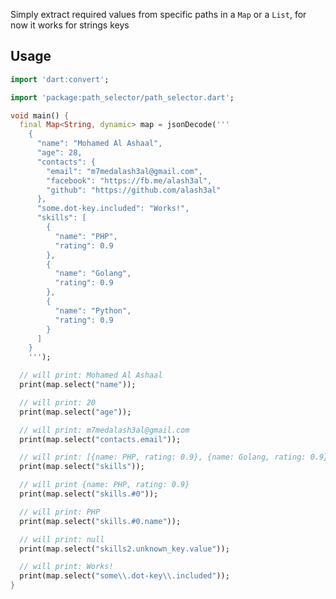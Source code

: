 <!-- 
This README describes the package. If you publish this package to pub.dev,
this README's contents appear on the landing page for your package.

For information about how to write a good package README, see the guide for
[writing package pages](https://dart.dev/guides/libraries/writing-package-pages). 

For general information about developing packages, see the Dart guide for
[creating packages](https://dart.dev/guides/libraries/create-library-packages)
and the Flutter guide for
[developing packages and plugins](https://flutter.dev/developing-packages). 
-->

Simply extract required values from specific paths in a `Map` or a `List`, for now it works for strings keys


## Usage

```dart
import 'dart:convert';

import 'package:path_selector/path_selector.dart';

void main() {
  final Map<String, dynamic> map = jsonDecode('''
    {
      "name": "Mohamed Al Ashaal",
      "age": 28,
      "contacts": {
        "email": "m7medalash3al@gmail.com",
        "facebook": "https://fb.me/alash3al",
        "github": "https://github.com/alash3al"
      },
      "some.dot-key.included": "Works!",
      "skills": [
        {
          "name": "PHP",
          "rating": 0.9
        },
        {
          "name": "Golang",
          "rating": 0.9
        },
        {
          "name": "Python",
          "rating": 0.9
        }
      ]
    }
    ''');

  // will print: Mohamed Al Ashaal
  print(map.select("name"));

  // will print: 20
  print(map.select("age"));

  // will print: m7medalash3al@gmail.com
  print(map.select("contacts.email"));

  // will print: [{name: PHP, rating: 0.9}, {name: Golang, rating: 0.9}, {name: Python, rating: 0.9}]
  print(map.select("skills"));

  // will print {name: PHP, rating: 0.9}
  print(map.select("skills.#0"));

  // will print: PHP
  print(map.select("skills.#0.name"));

  // will print: null
  print(map.select("skills2.unknown_key.value"));

  // will print: Works!
  print(map.select("some\\.dot-key\\.included"));
}
```
